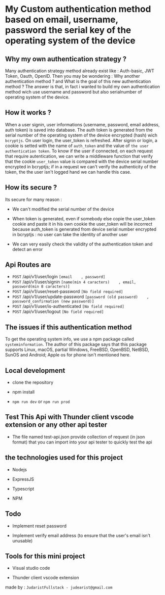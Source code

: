 # My Custom authentication method based on email, username, password the serial key of the operating system of the device

## Why my own authentication strategy ?

Many authentication strategy method already exist like : Auth-basic, JWT Token, Oauth, OpenID. Then you may be wondering : Why another authentication method ? and What is the goal of this new authentication method ?
The answer is that, in fact i wanted to build my own authentication method wich use username and password but also serialnumber of operating system of the device.

## How it works ?

When a user signin, user informations (username, password, email address, auth token) is saved into database. The auth token is generated from the serial number of the operating system of the device encrypted (hash) wich `bcryptjs`. On user login, the user_token is refreshed. After signin or login, a cookie is setted with the name of `auth_token` and the value of `the user authentication token`. To know if the user if connected, on each request that require autentication, we can write a middleware function that verify that the cookie `user_token` value is compared with the device serial number encrypted in bcryptjs; if in a request we can't verify the authenticity of the token, the the user isn't logged hand we can handle this case.

## How its secure ?

Its secure for many reason :

- We can't modified the serial number of the device

- When token is generated, even if somebody else copie the user_token cookie and paste it in his own cookie the user_token will be incorrect because auth_token is generated from device serial number encrypted in bcryptjs : no user can take the identity of another user

- We can very easily check the validity of the authentication token and detect an error

## Api Routes are

- `POST`  /api/v1/user/login    `[email    , password]`
- `POST`  /api/v1/user/signin   `[name(min 4 caracters)    , email, password(min 8 caracters)]`
- `POST`  /api/v1/user/reset-password   `[No field required]`
- `POST`  /api/v1/user/update-password  `[password (old password)    , password_confirmation (new password)]`
- `POST`  /api/v1/user/is-authenticated `[No field required]`
- `POST`  /api/v1/user/logout   `[No field required]`

## The issues if this authentication method

To get the operating system info, we use a npm package called `systeminformation`. The author of this package says that this package supports Linux, macOS, partial Windows, FreeBSD, OpenBSD, NetBSD, SunOS and Android; Apple os for phone isn't mentioned here.

## Local development

- clone the repository

- npm install

- `npm run dev` or `npm run prod`

## Test This Api with Thunder client vscode extension or any other api tester

- The file named test-api.json provide collection of request (in json format) that you can import into your api tester to quickly test the api

## the technologies used for this project

- Nodejs

- ExpressJS

- Typescript

- NPM

## Todo

- Implement reset password

- Implement verify email address (to ensure that the user's email isn't unusable)

## Tools for this mini project

- Visual studio code

- Thunder client vscode extension

made by : `JudaristFullstack - judearist@gmail.com`
